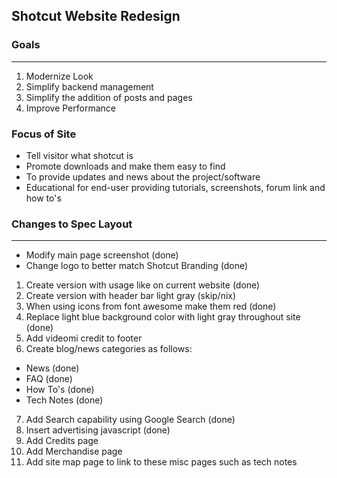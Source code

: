 ## Shotcut Website Redesign

### Goals
----
1. Modernize Look
2. Simplify backend management
3. Simplify the addition of posts and pages
4. Improve Performance

### Focus of Site
* Tell visitor what shotcut is
* Promote downloads and make them easy to find
* To provide updates and news about the project/software
* Educational for end-user providing tutorials, screenshots, forum link and how to's

### Changes to Spec Layout
----
* Modify main page screenshot (done)
* Change logo to better match Shotcut Branding (done)
1. Create version with usage like on current website (done)
2. Create version with header bar light gray (skip/nix)
3. When using icons from font awesome make them red (done)
4. Replace light blue background color with light gray throughout site (done)
5. Add videomi credit to footer
6. Create blog/news categories as follows:
  * News (done)
  * FAQ (done)
  * How To's (done)
  * Tech Notes (done)
7. Add Search capability using Google Search (done)
8. Insert advertising javascript (done) 
9. Add Credits page
10. Add Merchandise page
11. Add site map page to link to these misc pages such as tech notes
